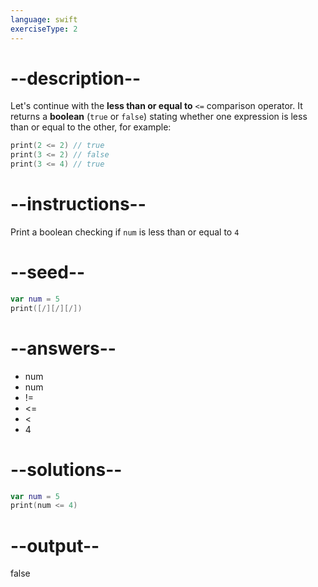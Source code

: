 ```yaml
---
language: swift
exerciseType: 2
---
```


# --description--

Let's continue with the **less than or equal to** `<=` comparison operator.
It returns a **boolean** (`true` or `false`) stating whether one expression is less than or equal to the other, for example:
```swift
print(2 <= 2) // true
print(3 <= 2) // false
print(3 <= 4) // true
```

# --instructions--

Print a boolean checking if `num` is less than or equal to `4`

# --seed--

```swift
var num = 5
print([/][/][/])
```

# --answers--

- num 
- num 
- != 
- <= 
- < 
- 4

# --solutions--

```swift
var num = 5
print(num <= 4)
```

# --output--

false
